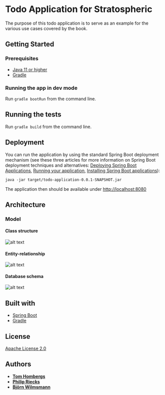 # Todo Application for Stratospheric

The purpose of this todo application is to serve as an example for the various use cases covered by the book.

## Getting Started

### Prerequisites

* [Java 11 or higher](https://www.oracle.com/java/technologies/javase-jdk11-downloads.html)
* [Gradle](https://gradle.org/)

### Running the app in dev mode

Run ```gradle bootRun``` from the command line.

## Running the tests

Run ```gradle build``` from the command line.

## Deployment

You can run the application by using the standard Spring Boot deployment mechanism (see these three articles for more
information on Spring Boot deployment techniques and alternatives:
[Deploying Spring Boot Applications](https://spring.io/blog/2014/03/07/deploying-spring-boot-applications),
[Running your application](https://docs.spring.io/spring-boot/docs/current/reference/html/using-boot-running-your-application.html),
[Installing Spring Boot applications](https://docs.spring.io/spring-boot/docs/current/reference/html/deployment-install.html)):

```java -jar target/todo-application-0.0.1-SNAPSHOT.jar```

The application then should be available under [http://localhost:8080](http://localhost:8080)

## Architecture

### Model

#### Class structure
![alt text][class-diagram]

#### Entity-relationship
![alt text][entity-relationship-diagram]

#### Database schema
![alt text][database-schema-diagram]

[class-diagram]:https://github.com/stratospheric-dev/stratospheric/raw/main/model/Todo%20App%20-%20Class%20Diagram.png "class diagram"
[entity-relationship-diagram]:https://github.com/stratospheric-dev/stratospheric/raw/main/model/Todo%20App%20-%20ER%20diagram.png "entity-relationship diagram"
[database-schema-diagram]:https://github.com/stratospheric-dev/stratospheric/raw/main/model/Todo%20App%20-%20ER%20diagram%20from%20database%20schema.png "database schema diagram"

## Built with

* [Spring Boot](https://projects.spring.io/spring-boot/)
* [Gradle](https://gradle.org/)

## License

[Apache License 2.0](https://www.apache.org/licenses/LICENSE-2.0)

## Authors

* **[Tom Hombergs](https://reflectoring.io)**
* **[Philip Riecks](https://rieckpil.de)**
* **[Björn Wilmsmann](https://bjoernkw.com)**
